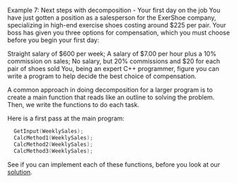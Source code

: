 Example 7: Next steps with decomposition - Your first day on the job
You have just gotten a position as a salesperson for the ExerShoe company, specializing in high-end exercise shoes costing around $225 per pair. Your boss has given you three options for compensation, which you must choose before you begin your first day:

Straight salary of $600 per week;
A salary of $7.00 per hour plus a 10% commission on sales;
No salary, but 20% commissions and $20 for each pair of shoes sold
You, being an expert C++ programmer, figure you can write a program to help decide the best choice of compensation.

A common approach in doing decomposition for a larger program is to create a main function that reads like an outline to solving the problem. Then, we write the functions to do each task.

Here is a first pass at the main program:

```cpp
  GetInput(WeeklySales);
  CalcMethod1(WeeklySales);
  CalcMethod2(WeeklySales);
  CalcMethod3(WeeklySales); 
```

See if you can implement each of these functions, before you look at our [solution](https://developers.google.com/edu/c++/solutions/1-10).